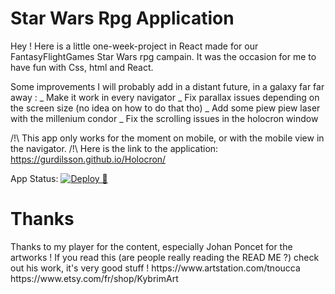 <h1>Star Wars Rpg Application</h1>

Hey ! Here is a little one-week-project in React made for our FantasyFlightGames Star Wars rpg campain. It was the occasion for me to have fun with Css, html and React. 

Some improvements I will probably add in a distant future, in a galaxy far far away :
_ Make it work in every navigator
_ Fix parallax issues depending on the screen size (no idea on how to do that tho)
_ Add some piew piew laser with the millenium condor
_ Fix the scrolling issues in the holocron window

/!\ This app only works for the moment on mobile, or with the mobile view in the navigator. /!\ 
Here is the link to the application: https://gurdilsson.github.io/Holocron/

App Status: 
[![Deploy 🚀](https://github.com/Gurdilsson/Holocron/actions/workflows/deploy.yml/badge.svg?branch=main)](https://github.com/Gurdilsson/Holocron/actions/workflows/deploy.yml)

<h1>Thanks</h1>
Thanks to my player for the content, especially Johan Poncet for the artworks ! If you read this (are people really reading the READ ME ?) check out his work, it's very good stuff !
https://www.artstation.com/tnoucca
https://www.etsy.com/fr/shop/KybrimArt
